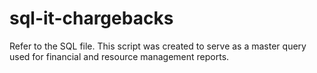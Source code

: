 # sql-it-chargebacks

Refer to the SQL file. This script was created to serve as a master query used for financial and resource management reports.

